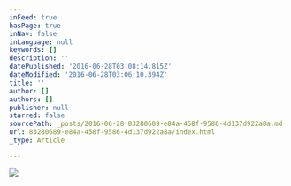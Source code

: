 ```yaml
---
inFeed: true
hasPage: true
inNav: false
inLanguage: null
keywords: []
description: ''
datePublished: '2016-06-28T03:08:14.815Z'
dateModified: '2016-06-28T03:06:10.394Z'
title: ''
author: []
authors: []
publisher: null
starred: false
sourcePath: _posts/2016-06-28-83280689-e84a-458f-9586-4d137d922a8a.md
url: 83280689-e84a-458f-9586-4d137d922a8a/index.html
_type: Article

---
```

![](https://the-grid-user-content.s3-us-west-2.amazonaws.com/b73c3274-150c-44c4-97d8-e97a128855ba.jpg)
